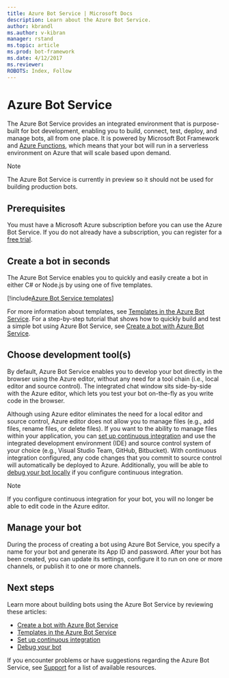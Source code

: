 ```yaml
---
title: Azure Bot Service | Microsoft Docs
description: Learn about the Azure Bot Service.
author: kbrandl
ms.author: v-kibran
manager: rstand
ms.topic: article
ms.prod: bot-framework
ms.date: 4/12/2017
ms.reviewer: 
ROBOTS: Index, Follow
---
```


# Azure Bot Service

The Azure Bot Service provides an integrated environment that is purpose-built for bot development, enabling you to build, connect, test, deploy, and manage bots, all from one place. 
It is powered by Microsoft Bot Framework and <a href="http://go.microsoft.com/fwlink/?linkID=747839" target="_blank">Azure Functions</a>, which means that your bot will run in a serverless environment on Azure that will scale based upon demand.

> [!NOTE]
> The Azure Bot Service is currently in preview so it should not be used for building production bots.

## Prerequisites

You must have a Microsoft Azure subscription before you can use the Azure Bot Service. If you do not already have a subscription, you can register for a <a href="https://azure.microsoft.com/en-us/free/" target="_blank">free trial</a>.

## Create a bot in seconds

The Azure Bot Service enables you to quickly and easily create a bot in either C# or Node.js by using one of five templates.

[!include[Azure Bot Service templates](~/includes/snippet-abs-templates.md)] 

For more information about templates, see [Templates in the Azure Bot Service](~/azure/azure-bot-service-templates.md). 
For a step-by-step tutorial that shows how to quickly build and test a simple bot using Azure Bot Service, see [Create a bot with Azure Bot Service](~/azure/azure-bot-service-quickstart.md).

## Choose development tool(s)

By default, Azure Bot Service enables you to develop your bot directly in the browser using the Azure editor, without any need for a tool chain (i.e., local editor and source control). 
The integrated chat window sits side-by-side with the Azure editor, which lets you test your bot on-the-fly as you write code in the browser. 

Although using Azure editor eliminates the need for a local editor and source control, 
Azure editor does not allow you to manage files (e.g., add files, rename files, or delete files). 
If you want to the ability to manage files within your application, you can [set up continuous integration](azure-bot-service-continuous-integration.md) and use the integrated development environment (IDE) and source control system of your choice (e.g., Visual Studio Team, GitHub, Bitbucket). With continuous integration configured, any code changes that you commit to source control will automatically be deployed to Azure. Additionally, you will be able to [debug your bot locally](~/azure/azure-bot-service-debug-bot.md) if you configure continuous integration. 

> [!NOTE]
> If you configure continuous integration for your bot, you will no longer be able to edit code in the Azure editor.

## Manage your bot 

During the process of creating a bot using Azure Bot Service, you specify a name for your bot and generate its App ID and password. After your bot has been created, you can update its settings, configure it to run on one or more channels, or publish it to one or more channels. 

## Next steps

Learn more about building bots using the Azure Bot Service by reviewing these articles: 

- [Create a bot with Azure Bot Service](~/azure/azure-bot-service-quickstart.md)
- [Templates in the Azure Bot Service](~/azure/azure-bot-service-templates.md)
- [Set up continuous integration](~/azure/azure-bot-service-continuous-integration.md)
- [Debug your bot](~/azure/azure-bot-service-debug-bot.md)

If you encounter problems or have suggestions regarding the Azure Bot Service, see [Support](~/resources-support.md) for a list of available resources. 
